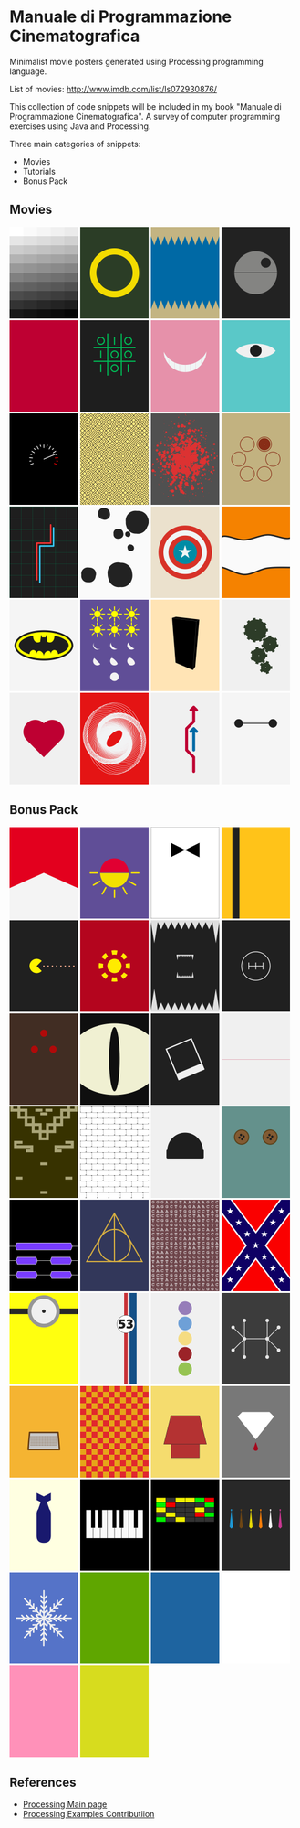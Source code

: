 # Manuale di Programmazione Cinematografica
Minimalist movie posters generated using Processing programming language.

List of movies: http://www.imdb.com/list/ls072930876/

This collection of code snippets will be included in my book "Manuale di Programmazione Cinematografica". A survey of computer programming exercises using Java and Processing.

Three main categories of snippets:
* Movies
* Tutorials
* Bonus Pack

## Movies
<img src="examples/Movies/fifty_shades_of_grey/fifty-shades-of-grey.png" width="120px" title="Fifty shades of gray">
<img src="examples/Movies/the_lord_of_the_rings/the-lord-of-the-rings.png" width="120px" title="The Lord of the Rings">
<img src="examples/Movies/jaws/jaws.png"  width="120px" title="Jaws">
<img src="examples/Movies/star_wars/star-wars.png"  width="120px" title="Star Wars">
<img src="examples/Movies/profondo_rosso/profondo-rosso.png"  width="120px" title="Profondo Rosso">
<img src="examples/Movies/war_games/war-games.png"  width="120px" title="War Games">
<img src="examples/Movies/alice_in_wonderland/alice-in-wonderland.png"  width="120px" title="Alice in Wonderland">
<img src="examples/Movies/monsters_inc/monsters-inc.png" width="120px" title="Monsters Inc">
<img src="examples/Movies/speed/speed.png" width="120px" title="Speed">
<img src="examples/Movies/labyrinth/labyrinth.png"  width="120px" title="Labyrinth">
<img src="examples/Movies/pulp_fiction/pulp-fiction.png"  width="120px" title="Pulp Fiction">
<img src="examples/Movies/the_deer_hunter/the-deer-hunter.png"  width="120px" title="The deer hunter">
<img src="examples/Movies/tron/tron.png" width="120px" title="Tron">
<img src="examples/Movies/one_hundred_and_one_dalmatians/one-hundred-and-one-dalmatians.png" width="120px" title="One hundred and one dalmatians">
<img src="examples/Movies/captain_america/captain-america.png"  width="120px" title="Captain America">
<img src="examples/Movies/finding_nemo/finding-nemo.png"  width="120px" title="Finding Nemo">
<img src="examples/Movies/batman/batman.png"  width="120px" title="Batman">
<img src="examples/Movies/six_days_seven_nights/six-days-seven-nights.png"  width="120px" title="Six days Seven nights">
<img src="examples/Movies/x_2001_a_space_odyssey/2001-a-space-odyssey.png" width="120px" title="2001 A space odyssey">
<img src="examples/Movies/modern_times/modern-times.png" width="120px" title="Modern times">
<img src="examples/Movies/love_story/love-story.png"  width="120px" title="Love story">
<img src="examples/Movies/vertigo/vertigo.png"  width="120px" title="Vertigo">
<img src="examples/Movies/il_sorpasso/il-sorpasso.png"  width="120px" title="Il sorpasso">
<img src="examples/Movies/big_hero_6/big-hero-6.png"  width="120px" title="Big Hero 6">

## Bonus Pack
<img src="examples/Bonus-Pack/rush/rush.png" width="120px" title="Rush">
<img src="examples/Bonus-Pack/from_dusk_till_dawn/from-dusk-till-dawn.png" width="120px" title="From Dusk till Dawn">
<img src="examples/Bonus-Pack/dr_no/dr-no.png" width="120px" title="Dr. No">
<img src="examples/Bonus-Pack/kill_bill/kill-bill.png" width="120px" title="Kill Bill">
<img src="examples/Bonus-Pack/pixels/pixels.png" width="120px" title="Pixels">
<img src="examples/Bonus-Pack/iron_man/iron-man.png" width="120px" title="Iron Man">
<img src="examples/Bonus-Pack/alien/alien.png" width="120px" title="Alien">
<img src="examples/Bonus-Pack/the_fast_and_the_furious/the-fast-and-the-furious.png" width="120px" title="The Fast and the Furious">
<img src="examples/Bonus-Pack/predator/predator.png" width="120px" title="Predator">
<img src="examples/Bonus-Pack/cat_s_eye/cat's-eye.png" width="120px" title="Cat's Eye">
<img src="examples/Bonus-Pack/memento/memento.png" width="120px" title="Memento">
<img src="examples/Bonus-Pack/the_thin_red_line/the-thin-red-line.png" width="120px" title="The thin red line">
<img src="examples/Bonus-Pack/fistful_of_dollars/fistful-of-dollars.png" width="120px" title="Fistful of dollars">
<img src="examples/Bonus-Pack/the_wall/the-wall.png" width="120px" title="The Wall">
<img src="examples/Bonus-Pack/one_flew_over_the_cuckoo_s_nest/one-flew-over-the-cukoo-s-nest.png" width="120px" title="One flew over the cukoo's nest.png">
<img src="examples/Bonus-Pack/coraline/coraline.png" width="120px" title="Coraline">
<img src="examples/Bonus-Pack/slumdog_millionaire/slumdog-millionaire.png" width="120px" title="Slumdog Millionaire">
<img src="examples/Bonus-Pack/harry_potter_and_the_deathly_hallows/harry-potter-and-the-deathly-hallows.png" width="120px" title="Harry Potter and the Deathly Hallows">
<img src="examples/Bonus-Pack/gattaca/gattaca.png" width="120px" title="GATTACA">
<img src="examples/Bonus-Pack/hazzard/hazzard.png" width="120px" title="Hazzard">
<img src="examples/Bonus-Pack/minions/minions.png" width="120px" title="Minions">
<img src="examples/Bonus-Pack/the_love_bug/the-love-bug.png" width="120px" title="The Love Bug">
<img src="examples/Bonus-Pack/inside_out/inside-out.png" width="120px" title="Inside Out">
<img src="examples/Bonus-Pack/good_will_hunting/good-will-hunting.png" width="120px" title="Good Will Hunting">
<img src="examples/Bonus-Pack/charlie_s_angels/charlie-s-angels.png" width="120px" title="Charlie's Angels">
<img src="examples/Bonus-Pack/speed_racer/speed-racer.png" width="120px" title="Speed Racer">
<img src="examples/Bonus-Pack/the_peanuts_movie/the-peanuts-movie.png" width="120px" title="The Peanuts Movie">
<img src="examples/Bonus-Pack/blood_diamonds/blood-diamonds.png" width="120px" title="Blood Diamonds">
<img src="examples/Bonus-Pack/dr_strangelove/dr-strangelove.png" width="120px" title="Dr Strangelove">
<img src="examples/Bonus-Pack/the_pianist/the-pianist.png" width="120px" title="The Pianist">
<img src="examples/Bonus-Pack/close_encounters_of_the_third_kind/close-encounters-of-the-third-kind.png" width="120px" title="Close Encounters of the Third Kind">
<img src="examples/Bonus-Pack/reservoir_dogs/reservoir-dogs.png" width="120px" title="Reservoir Dogs">
<img src="examples/Bonus-Pack/frozen/frozen.png" width="120px" title="Frozen">

<img src="examples/Bonus-Pack/hulk/hulk.png" width="120px" title="Hulk">
<img src="examples/Bonus-Pack/avatar/avatar.png" width="120px" title="Avatar">
<img src="examples/Bonus-Pack/american_history_x/american-history-x.png" width="120px" title="American History X">
<img src="examples/Bonus-Pack/fight_club/fight-club.png" width="120px" title="Fight Club">
<img src="examples/Bonus-Pack/shrek/shrek.png" width="120px" title="Shrek">

## References
* [Processing Main page](https://processing.org/)
* [Processing Examples Contributiion](https://github.com/processing/processing/wiki/Examples-Overview)
